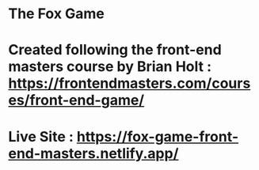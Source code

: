 # The Fox Game
# Created following the front-end masters course by Brian Holt  : https://frontendmasters.com/courses/front-end-game/


# Live Site : https://fox-game-front-end-masters.netlify.app/
